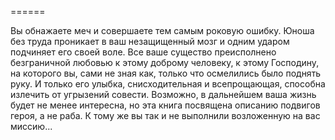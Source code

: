 ======

Вы обнажаете меч и совершаете тем самым роковую ошибку. Юноша без труда проникает в ваш незащищенный мозг и одним ударом подчиняет его своей воле. Все ваше существо преисполнено безграничной любовью к этому доброму человеку, к этому Господину, на которого вы, сами не зная как, только что осмелились было поднять руку. И только его улыбка, снисходительная и всепрощающая, способна излечить от угрызений совести. Возможно, в дальнейшем ваша жизнь будет не менее интересна, но эта книга посвящена описанию подвигов героя, а не раба. К тому же вы так и не выполнили возложенную на вас миссию...

